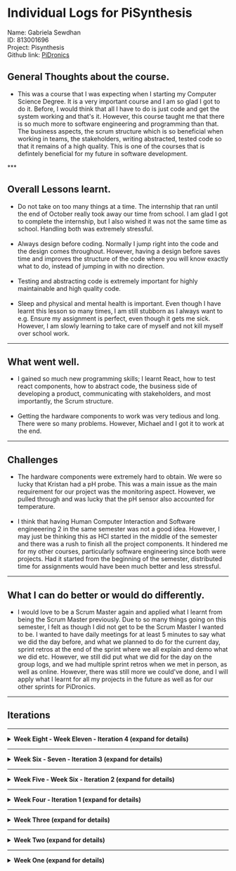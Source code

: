 # Individual Logs for PiSynthesis

Name: Gabriela Sewdhan <br>
ID: 813001696 <br>
Project: Pisynthesis <br>
Github link: [PiDronics](https://github.com/PiDronics) <br>

<h2>General Thoughts about the course.</h2>
<ul>
    <li>This was a course that I was expecting when I starting my Computer Science Degree. It is a very important course and I am so glad I got to do it. Before, I would think that all I have to do is just code and get the system working and that's it. However, this course taught me that there is so much more to software engineering and programming than that. The business aspects, the scrum structure which is so beneficial when working in teams, the stakeholders, writing abstracted, tested code so that it remains of a high quality. This is one of the courses that is defintely beneficial for my future in software development.</li>
</ul>
***

<h2>Overall Lessons learnt.</h2>
<ul>
    <li>Do not take on too many things at a time. The internship that ran until the end of October really took away our time from school. I am glad I got to complete the internship, but I also wished it was not the same time as school. Handling both was extremely stressful.</li><br>
    <li>Always design before coding. Normally I jump right into the code and the design comes throughout. However, having a design before saves time and improves the structure of the code where you will know exactly what to do, instead of jumping in with no direction.</li><br>
    <li>Testing and abstracting code is extremely important for highly maintainable and high quality code.</li><br>
    <li>Sleep and physical and mental health is important. Even though I have learnt this lesson so many times, I am still stubborn as I always want to e.g. Ensure my assignment is perfect, even though it gets me sick. However, I am slowly learning to take care of myself and not kill myself over school work.</li>

</ul>

***

<h2>What went well.</h2>
<ul>
    <li>I gained so much new programming skills; I learnt React, how to test react components, how to abstract code, the business side of developing a product, communicating with stakeholders, and most importantly, the Scrum structure.</li><br>
    <li>Getting the hardware components to work was very tedious and long. There were so many problems. However, Michael and I got it to work at the end.</li>
</ul>

***

<h2>Challenges</h2>
<ul>
    <li>The hardware components were extremely hard to obtain. We were so lucky that Kristan had a pH probe. This was a main issue as the main requirement for our project was the monitoring aspect. However, we pulled through and was lucky that the pH sensor also accounted for temperature.</li><br>
    <li>I think that having Human Computer Interaction and Software engineeering 2 in the same semester was not a good idea. However, I may just be thinking this as HCI started in the middle of the semester and there was a rush to finish all the project components. It hindered me for my other courses, particularly software engineering since both were projects. Had it started from the beginning of the semester, distributed time for assignments would have been much better and less stressful.</li>

</ul>

***

<h2>What I can do better or would do differently.</h2>
<ul>
    <li>I would love to be a Scrum Master again and applied what I learnt from being the Scrum Master previously. Due to so many things going on this semester, I felt as though I did not get to be the Scrum Master I wanted to be. I wanted to have daily meetings for at least 5 minutes to say what we did the day before, and what we planned to do for the current day, sprint retros at the end of the sprint where we all explain and demo what we did etc. However, we still did put what we did for the day on the group logs, and we had multiple sprint retros when we met in person, as well as online. However, there was still more we could've done, and I will apply what I learnt for all my projects in the future as well as for our other sprints for PiDronics.</li>
</ul>

***

<h2>Iterations</h2>

***

<details>
<summary><strong>Week Eight - Week Eleven - Iteration 4 (expand for details)</strong></summary>

<strong><h1>Friday 30th November</h1></strong>
<strong><h3>Tasks Completed -</h3></strong>
<ul>
    <li> Using MBDReact, I added the collapsible feature to the FAQ on the Support page, and removed all unused comments and components.</li>
</ul>

<strong><h3>Hours worked - </h3></strong>
    <ul>
        <li>10pm - 1am - 3 Hours</li>
    </ul>

<strong><h1>Thursday 29th November</h1></strong>
<strong><h3>Tasks Completed -</h3></strong>
<ul>
    <li>Michael and I met with the stakeholder, Ananda Ramlochan to obtain feedback fromt the deployment. We video recorded him and obtained useful and praising comments about our system as well as little changes to be made.</li>
    <li>I continued working on the Support Page.</li>
</ul>

<strong><h3>Hours worked - </h3></strong>
    <ul>
        <li>9pm - 11pm - 2 Hours</li>
    </ul>

<strong><h1>Wednesday 28th November</h1></strong>
<strong><h3>Tasks Completed -</h3></strong>
<ul>
    <li>I cleaned up the css files that I added for the support and about pages and added a timeline for a roadmap for our system.</li>
    <li>I also added more information to the Support page and made the FAQ look better.</li>
</ul>

<strong><h3>Hours worked - </h3></strong>
    <ul>
        <li>7pm - 9pm - 2 Hours</li>
    </ul>

<strong><h1>Tuesday 27th November</h1></strong>
<strong><h3>Tasks Completed -</h3></strong>
<ul>
    <li> Michael and I added the support page to the mobile app and worked on the FAQ.</li>
    <li>I felt that the login and sign up pages should be seperated, and tried to seperate it. However, it broke something, thus I reverted the changes.</li>
    <li>Michael and I worked on adding the about page to the mobile app.</li>
    <li>The about and support pages added were just an initial implementation, we made sure it was working before formatting it, thus, it was badly formatted at first and also produced many warnings.</li>
</ul>

<strong><h3>Hours worked - </h3></strong>
    <ul>
        <li>4pm - 8pm - 4 Hours</li>
    </ul>

<strong><h1>Thursday 15th November</h1></strong>
<strong><h3>Tasks Completed -</h3></strong>
<ul>
    <li> Michael and I had a follow-up meeting with the stakeholder Ananda Ramlochan where we deployed our system so far to his hydroponics farm. We were lucky as he had both a monitor and WiFi to set up the raspberry pi.</li>
</ul>

<strong><h3>Hours worked - </h3></strong>
    <ul>
        <li>6pm - 8pm - 2 Hours</li>
    </ul>

<strong><h1>Monday 12th November</h1></strong>
<strong><h3>Tasks Completed -</h3></strong>
<ul>
    <li> I finished abstracted the humidity sensor code!</li>
</ul>

<strong><h3>Hours worked - </h3></strong>
    <ul>
        <li>10pm - 11pm - 1 Hour</li>
    </ul>

<strong><h1>Sunday 11th November</h1></strong>
<strong><h3>Tasks Completed -</h3></strong>
<ul>
    <li> I started to abstract the humidity code and ensure that they followed the software engineering principles.</li>
</ul>

<strong><h3>Hours worked - </h3></strong>
    <ul>
        <li>2pm - 4pm - 2 Hours</li>
    </ul>

<strong><h1>Saturday 10th November</h1></strong>
<strong><h3>Tasks Completed -</h3></strong>
<ul>
    <li>Michael and I worked on pushing the pH sensor data to firebase for live readings.</li>
    <li>I unit tested half of the pH sensor code, while Michael did the rest</li>
</ul>

<strong><h3>Hours worked - </h3></strong>
    <ul>
        <li>3pm - 6pm - 3 Hours</li>
    </ul>

<strong><h1>Thursday 8th November</h1></strong>
<strong><h3>Tasks Completed -</h3></strong>
<ul>
    <li>We finally obtained female-to-female cables from Electrical Engineering Department.</li>
    <li>Michael and I connected pH sensor to the raspberry pi and it finally worked! :D</li>
</ul>

<strong><h3>Hours worked - </h3></strong>
    <ul>
        <li>9pm - 12pm - 3 Hours</li>
    </ul>

<strong><h1>Wednesday 7th November</h1></strong>
<strong><h3>Tasks Completed -</h3></strong>
<ul>
    <li> I designed the support page and Michael and I both planned out the contents for the FAQ.</li>
</ul>

<strong><h3>Hours worked - </h3></strong>
    <ul>
        <li>6pm - 8pm - 2 Hours</li>
    </ul>

<strong><h1>Tuesday 6th November</h1></strong>
<strong><h3>Tasks Completed -</h3></strong>
<ul>
    <li> Michael and I had a follow-up meeting with the stakeholder, Ananda Ramlochan. We planned to deploy soon to his hydroponic farm.</li>
</ul>
    
</details>

***

<details>
<summary><strong>Week Six - Seven - Iteration 3 (expand for details)</strong></summary>

<strong><h1>Sunday 28th October</h1></strong>
<strong><h3>Tasks Completed -</h3></strong>
<ul>
    <li> Michael and I worked on troubleshooting the pH sensor. Since we did not have any more female-to-female cables, we tried to connect two males to form a female-female cable, but it still did not work. Therefore, we tested the different components of the pH sensor via a voltage tester.</li>
</ul>

<strong><h3>Hours worked - </h3></strong>
    <ul>
        <li>3pm - 6pm - 3 Hours</li>
    </ul>


<strong><h1>Saturday 27th October</h1></strong>
<strong><h3>Tasks Completed -</h3></strong>
<ul>
    <li>Michael and I did seperate reseahc on how the pH sensor works, as well as the code and how to connect it. We then talked about what we learnt together. We found out that it is quite different from the sensors we were using before. It uses i2c instead of GPIO and involved translating bits. </li>
    <li> When Michael connected the pH sensors to the raspberry pi, there were a good bit of problems which we both firgured out and fixed. However, there was a short in two of the female-to-female cables which brought our testing to a stop.</li>
</ul>

<strong><h3>Hours worked - </h3></strong>
    <ul>
        <li>1pm - 7pm - 6 Hours</li>
    </ul>

<strong><h1>Friday 26th October</h1></strong>
<strong><h3>Tasks Completed -</h3></strong>
<ul>
    <li>I planned out a design for the about page as well as the contents. I wanted the about page to talk about who our team is, what our team represents, what projects we are working on and about our product PiDronics, as well as a roadmap for what we have planned ahead for Pidronics.</li>
    <li> Michael and I also went into FFA again, to try to obtain sensors. </li>
</ul>

<strong><h3>Hours worked - </h3></strong>
    <ul>
        <li>2 Hours</li>
    </ul>

<strong><h1>Thursday 25th October</h1></strong>
<strong><h3>Tasks Completed -</h3></strong>
<ul>
    <li> Michael and I got the connectors for the pH sensor from kristan. We could not wait to start implementing the pH code as it is a main sensor for monitoring Hydroponics farms. :D</li>
</ul>

</details>

***

<details>
<summary><strong>Week Five - Week Six - Iteration 2 (expand for details)</strong></summary>

<strong><h1>Monday 22nd October</h1></strong>
<strong><h3>Tasks Completed -</h3></strong>
<ul>
    <li> We discussed changing our database from Firebase to a relational database.</li>
    <li> I conducted some unit tests to test the data types for the sensor code </li>
    <li> I included try except into my code to test if my libraries, methods and parameters exist</li>
    <li> I researched the code used and how to setup the Dissolved Oxygen and EC meters</li>
</ul>

<strong><h3>Hours worked - </h3></strong>
    <ul>
        <li>10pm - 4am - 6 Hours</li>
    </ul>

<strong><h1>Sunday 21st October</h1></strong>
<strong><h3>Tasks Completed -</h3></strong>
<ul>
    <li> We discussed who would be the scrum master and product owner this week:</li>
    <ul>
    <li> New Scrum Master: <a href="https://github.com/irontarkus95">Michael Ali</a></li>
        <li> New Product Owner: <a href="https://github.com/KCB4Rockstar">Kristan Birbalsingh</a></li>
    </ul>
    <li> We discussed what we completed for the week, what's left to do and problems we ran into.</li>
</ul>
    
<strong><h3>Hours worked - </h3></strong>
    <ul>
        <li>9 - 11 pm - 2 Hours</li>
    </ul>

<strong><h1>Saturday 20th October</h1></strong>
<strong><h3>Tasks Completed -</h3></strong>
<ul>
    <li> I worked with Michael to write sensor code to pull data from both the pi2 and pi3. </li>
    <li> I also unit tested the functions used in the sensor code.</li>
</ul>

<strong><h3>Thoughts -</h3></strong>
    <ul>
        <li>Testing for the sensor code was not too much to do as most of the code are static. Thus we just had to test the if the libraries are being used, if the functions are being called, the parameters and ranges.</li>
    </ul>
    
<strong><h3>Hours worked - </h3></strong>
    <ul>
        <li>2 - 7 pm - 5 Hours</li>
    </ul>

<strong><h1>Friday 19th October</h1></strong>
<strong><h3>Tasks Completed -</h3></strong>
<ul>
    <li> Michael and I obtained the pi3 and tested out sensor code on it.</li>
    <ul>
        <li> Outcome - It works.</li>
    </ul>
</ul>

<strong><h1>Thursday 18th October</h1></strong>
<strong><h3>Tasks Completed -</h3></strong>
<ul>
    <li> I worked with Michael to test if the sensors we had could be submerged. It could not as our sensors do not work in a moisture rich environment.</li>
    <ul>
        <li> We researched ways to coat the sensors and coated them in a shrink-wrap.</li>
        <li> We also discussed dipping them in thermally conductive epoxy.</li>
        <li> This outcome had me feeling down as Michael and I worked hard on our code to read sensor values and test them. However, this is just a minor drawback.</li>
    </ul>
</ul>

<strong><h3>Thoughts -</h3></strong>
    <ul>
        <li>Sometimes it is okay to start over from scratch. As long as the product will benefit the stakeholders and users, we will put in as much work as needed! :D However, if we had talked to the stakeholder before starting the product, we would have known to get probes from the beginning. We did try however, but contact was difficult at first as the stakeholders were busy.</li>
    </ul>
    
<strong><h3>Lessons Learnt -</h3></strong>
    <ul>
        <li>I learnt that before jumping into coding a physical component, I should do proper research first and ensure the hardware can be used for what I want it to. However, we only went ahead with those sensors at first as we did not know we were going to submerge the sensors at first. This information only came out to us after our first meeting with our stakeholder.</li>
    </ul>
    
<strong><h3>Hours worked - </h3></strong>
    <ul>
        <li>8 - 9:30 pm - 1 1/2 Hours</li>
    </ul>


<strong><h1>Wednesday 17th October</h1></strong>
<strong><h3>Tasks Completed -</h3></strong>
<ul>
    <li> We had a scrum meeting and discussed how to fix the structure of Firebase. We did a code review where Kristan, Michael and I reviewed the code and structure we used for Firebase and ways to improve it. It felt great seeing someone explain their code, I learnt a lot.</li>
</ul>

<strong><h3>Thoughts -</h3></strong>
    <ul>
        <li>We have had regular sprint retros where we show each other what we did and explained it. However, we have not had a proper code review like this where we went through line by line and explained the code. It helped me understand everything a lot better in terms of code and what everyone else is doing.</li>
    </ul>
    
<strong><h3>Hours worked - </h3></strong>
    <ul>
        <li>9 - 12 pm - 3 Hours</li>
    </ul>

<strong><h1>Tuesday 16th October</h1></strong>
<strong><h3>Tasks Completed -</h3></strong>
<ul>
    <li> I worked with Michael to pull the sensor values into firebase and into the web app.</li>
    <li> We worked on Milestone 3: Most of it was done already, we were not sure about the "proof of methodology".</li>
</ul>

<strong><h3>Hours worked - </h3></strong>
    <ul>
        <li>6 - 11 pm - 5 Hours</li>
    </ul>
    

<strong><h1>Monday 15th October</h1></strong>
<strong><h3>Tasks Completed -</h3></strong>
<ul>
    <li> We discussed who would be the scrum master and product owner this week:</li>
    <ul>
    <li> New Scrum Master: <a href="https://github.com/princesszelda94">Gabriela Sewdhan</a></li>
    <li> New Product Owner: <a href="https://github.com/Qarun-Qadir-Bissoondial">Qarun Bissoondial</a></li>
    </ul>
    <li> I planned out and assigned tasks for everyone for this week and made sure that we can finish it in time.</li>
</ul>

<strong><h3>Thoughts -</h3></strong>
    <ul>
        <li>It is my turn to be Scrum Master! I was a bit scared as I would have to be telling the group what to do, and I have a problem with public speaking or saying what I think to other people. However, I am looking forward to eradicating that problem. </li>
        <li>Planning the tasks was very satisfying for me as I like to make lists of what needs to be done for the day. It keeps me organised and well structured. It is also very satisfying to check of a completed task. </li>
    </ul>
    
<strong><h3>Hours worked - </h3></strong>
    <ul>
        <li>9 - 12 pm - 3 Hours</li>
    </ul>
  

</details>


***

<details>
<summary><strong>Week Four - Iteration 1 (expand for details)</strong></summary>

<strong><h1>Saturday 13th October</h1></strong>

<strong><h3>Tasks Completed -</h3></strong>
<ul>
    <li> I watched tutorials and learnt some React to help out with the front-end.</li>
    <li> I tried to make the web app responsive and look good on a mobile app, but it was of no use.</li>
    <li> I discussed with my team, possible designs and ways to make the app look good on mobile while also being readable and neat.</li>
</ul>

<strong><h3>Thoughts -</h3></strong>
    <ul>
        <li>Although React Native would be preferred as you can deploy to both iOS and Android, React was extremely fun to learn. I already had some knowledge from React Native during my internship where I worked on the interface and design for a chatbot and dispute screen. I always feel at ease when developing front-end and I am excited to put in more work to the front-end.</li>
    </ul>
    
<strong><h3>Lessons Learnt -</h3></strong>
    <ul>
        <li>I gained a deeper understand of React and learnt from Qarun how to unit test React components and run the tests.</li>
    </ul>

<strong><h3>Hours worked - </h3></strong>
    <ul>
        <li>10-4pm - 6 Hours</li>
    </ul>
  
  
<strong><h1>Friday 12th October</h1></strong>

<strong><h3>Tasks Completed -</h3></strong>
<ul>
    <li> Today I researched on how to pull data from the raspberry pi into Firebase.</li>
    <li> I worked on writing the code to read data from the temperature/humidity sensor.</li>
</ul>

<strong><h3>Hours worked - </h3></strong>
    <ul>
        <li>6-9pm - 3 Hours</li>
    </ul>
  
  
<strong><h1>Thursday 11th October</h1></strong>

<strong><h3>Tasks Completed -</h3></strong>
<ul>
    <li> Today Michael and I went to the doctor and did not get much done.</li>
</ul>  

<strong><h1>Wednesday 10th October</h1></strong>

<strong><h3>Tasks Completed -</h3></strong>
<ul>
    <li> Today, Michael and I could not attend UWI as he became horribly sick 
    and needed to go to the doctor :( </li>
</ul>

<strong><h3>Thoughts -</h3></strong>
    <ul>
        <li>Michael Ali had overbearing stress of driving to St. James to work for Monday to Wednesday and Friday, as well as driving to UWI for classes on Thursday. The tasks set out was too much for us to handle along with school and it affected Michael's health. However, our health is more important than a job and we should learn to prioritize taking care of ourselves.</li>
    </ul>
    
<strong><h3>Lessons Learnt -</h3></strong>
    <ul>
        <li>Health is our wealth. If we die trying to win a nobel prize, we won't be there to reap the awards.</li>
    </ul>


<strong><h1>Tuesday 9th October</h1></strong>

<strong><h3>Tasks Completed -</h3></strong>
<ul>
    <li> Today, we met with our first stakeholder and obtained very useful information from 11-12pm.</li>
    <li> I also worked with Michael to set up the sensors with the raspberry pi 
    and ensure that it is working.</li>
</ul>

<strong><h3>Thoughts -</h3></strong>
    <ul>
        <li>Our first stakeholder was Mr. Rakesh Bhukal, as lecturer and researcher at the Department of Life Sciences. We gained valuable information from him and realised that we were using the wrong sensors the entire time, as our sensors needs to be submerged into a reservoir. Therefore, Michael and I had to find a way to make the sensors submergible.</li>
    </ul>
    
<strong><h3>Lessons Learnt -</h3></strong>
    <ul>
        <li>Even though the sensors we have cannot be submerged, we decided to still work on it for proof of concept and to further our own knowledge when it comes to sensor code and testing.</li>
    </ul>

<strong><h3>Hours worked - </h3></strong>
    <ul>
        <li>6-8pm - 2 Hours</li>
    </ul>

<strong><h1>Monday 8th October</h1></strong>

<strong><h3>Tasks Completed -</h3></strong>
<ul>
    <li> Today, I researched on the different sensors needed for hydroponics 
    and the most effective way to automatically keep the environment optimal.</li>
    <li> I did not get to work as much as I wanted to as I overworked 
    for my job and it was really exhausting. I'm still learning to manage my time.</li>
</ul>

<strong><h3>Thoughts -</h3></strong>
    <ul>
        <li>I have a problem of being a perfectionist. I wanted to finish all my tasks fully for my internship to give a good impression. However, since every technology I had to implement was new to me, I spent many hours and days working on the same issue and overworked myself to exhaustion. I know that if I keep this up, I will not be able to focus on my school work as much as I would like to. Thus, I am trying my hardest to change.</li>
    </ul>
    
<strong><h3>Lessons Learnt -</h3></strong>
    <ul>
        <li>I found many different sensors we can use for Hydroponics monitoring. I also found the code to use for some of the relevant sensors - Humidity, Temperature and EC sensors.</li>
        <li>Management of time and prioritization of tasks that are due first, is extremely important to be successfull in life. </li>
    </ul>

<strong><h3>Hours worked - </h3></strong>
    <ul>
        <li>5-6pm - 1 Hour</li>
    </ul>


<strong><h1>Sunday 7th October</h1></strong>

<strong><h3>Tasks Completed -</h3></strong>
<ul>
    <li> Today I researched on which technology to use between DigitalOcean and Firebase,
    made a written Document, documenting the pros and cons, pricing, 
    what they both are and their features. 
    At the end, I decided that using both is best, 
    where DigitalOcean would be used for computing and cloud services, 
    and since it needs a database to be integrated and managed, 
    I decided to integrate Firebase into it since it is the easiest to use 
    and we all have experience with it. It is also much easier to manage.</li>
    <li> I also created a github organization ‘PiDronics’, 
    created three repos and made develop and feature branches for each of them, 
    pushing the code we had so far. </li>
    <li> We had a meeting for an hour at 9:30 pm to talk about the tasks we did and 
    discuss the results we came up with from our research.</li>
    <li> We decided to use real time db for Firebase, Digital Ocean after for computing, 
    React for the app.</li>
    <li> I learnt how to use git pages and learnt more about Digital Ocean.</li>
</ul>

<strong><h3>Thoughts -</h3></strong>
    <ul>
        <li>Even though we decided to use Firebase for the database for now due to the familiarity and ease of use, we will still use an SQL database after the course for our completed product.</li>
    </ul>
    
<strong><h3>Lessons Learnt -</h3></strong>
    <ul>
        <li>During my internship, I had to do many written reports and research on different technologies before choosing one as I worked with new technologies. This skill helped me to complete a written report for DigitalOcean vs Firebase very quickly.</li>
    </ul>

<strong><h3>Hours worked - </h3></strong>
    <ul>
        <li>1-7pm - 6 Hours (lunch was from 4-5)</li>
    </ul>

<strong><h1>Saturday 6th October</h1></strong>

<strong><h3>Tasks Completed -</h3></strong>
<ul>
    <li> We had a meeting at 9:30 pm for an hour to discuss the contact of stakeholder, 
    getting a raspberry pi and ensuring that the sensors are working 
    and discussed what we should do for the rest of the week. </li>
    <li> We discussed who would be the scrum master and product owner for the 1st iteration:</li>
    <ul>
    <li>Scrum Master: <a href="https://github.com/Qarun-Qadir-Bissoondial">Qarun Bissoondial</a></li>
    <li>Product Owner: <a href="https://github.com/irontarkus95">Michael Ali</a></li>
    </ul>
</ul>

<strong><h3>Thoughts -</h3></strong>
    <ul>
        <li>Qarun Bissoondial was chosen as the first scrum master as he had the most leadership like qualities and will ensure we get our tasks done.</li>
        <li>Michael Ali was chosen as the first product owner as the idea is originally his.</li>
        <li>I am excited for my chance to be a Scrum Master as I love making and managing tasks and would love to be the leader of my team. However, I am still very shy and find it hard to tell people what to do. This is something I am currently working on and hope to improve throughout the semester.</li>
    </ul>

<strong><h3>Hours worked - </h3></strong>
    <ul>
        <li>1 1/2 Hourss</li>
    </ul>

</details>

***

<details>
<summary><strong>Week Three (expand for details)</strong></summary>

<strong><h1>1st to 5th October</h1></strong>

<strong><h3>Tasks Completed -</h3></strong>
<ul>
    <li> We completed the user, system, functional and non-functional requirements.</li>
    <li> We also completed the uml diagrams and specification for the system.</li>
    <li> We had a meeting on Thursday in person to discuss what went on in class 
    and what Kyle said during the meeting. </li>
    <li> We discussed stakeholders, getting the sensors and the raspberry pi 
    and we set up other meetings to be held everyday where we would just tell each other what we worked on, our progress, and what we plan to do for that day.</li>
</ul>
    
<strong><h3>Lessons Learnt -</h3></strong>
    <ul>
        <li>Michael Ali and my ongoing internship came in handy for Scrum as we took what we learnt from doing scrum meetings everyday at work, and applied it to our project. Before I used to think once I get the product completed, that is the most important thing in software development. However, both my classes and work thought me that software development is not only about the code, but also about being professional, meeting deadlines, having sprints and scrum meetings, having or being a leader and organising tasks beforehand.</li>
        <li>I have also learnt that communication is of utmost importance.</li>
    </ul>
    
<strong><h3>Hours worked - </h3></strong>
    <ul>
        <li>8 Hours</li>
    </ul>
</details>

*** 

<details>
<summary><strong>Week Two (expand for details)</strong></summary>

<strong><h1>24th to 28th September</h1></strong><p>

<strong><h3>Tasks Completed -</h3></strong>
<ul>
    <li>This week we met in person for a meeting, 
    discussed the milestones to be completed, the user and system requirements.</li>
    <li>We talked on whatsapp to discuss and complete milestone 1.</li>
    <li>We discussed how we will be meeting for the rest of the semester and decided to use both slack and whatsapp for messaging, and hangouts for video meetings.</li>
    <li>We discussed the skills each of us have and how it would fit into the project. Since Michael Ali and I had experience with the raspberry pi and sensors from doing research with Dr. Mohammed, as well as from mentoring for the DCIT Bootcamp, we were choosen for the hardware component of the project.</li>
</ul>

<strong><h3>Thoughts -</h3></strong>
    <ul>
        <li>Since we had most of the tasks completed for milestone from software engineering 1, there was not much to do, which was beneficial to me as work was taking up most of my time.</li>
        <li>Even though automation was the most important feature for our product, we decided to take it our for the scope of this project as obtaining the equipment as well as time, were constraints.</li>
        <li>Even though my work would mostly be on the hardware aspect of the project, I have a passion for design and decided that I would also aid with the design and development of the app.</li>
    </ul>
    
<strong><h3>Hours worked - </h3></strong>
    <ul>
        <li>This week we also discussed and gathered information for around 4 hours.</li>
    </ul>
</p>
</details>

***

<details>
<summary><strong>Week One (expand for details)</strong></summary>
<strong><h1>15th to 19th September</h1></strong><p>

<strong><h3>Tasks Completed -</h3></strong>
<ul>
    <li>This week we discussed on whatsapp, the project we would be doing. We decided
    to choose the same project that we started working on for Software Engineering 1 and HackAgainstHunger. </li>
    <li>We talked about:</li>
    <ul>
        <li>The importance of getting stakeholders</li>
        <li>Who are the Stakeholders</li>
        <li>Shared what we did for Software Engineering 1</li>
        <li>Discussed how to make the project better</li>
        <li>Discussed the importance of communicating with stakeholders to develop the system.</li>
    </ul>
</ul>

<strong><h3>Thoughts -</h3></strong>
    <ul>
        <li>I am very excited for the course as it is fully practical and involves developing a fully functional product that can be ready for release.</li>
        <li>I did however wonder how I would be able to handle both work and school as there was already enough pressure at work.</li>
        <li>I am very glad we continued with the automated hydroponics idea as I hope we can assist the world in providing a steady supply of food</li>
        <li>I am also very excited to work on more hardware as well as design and development of an app.</li>
    </ul>
    
<strong><h3>Lessons Learnt -</h3></strong>
    <ul>
        <li>User and Stakeholder feedback is of most importance when developing a product for customers. This was learnt in both my work environment and from class. Without stakeholders and users, we, as developers, would never be 100% what the customer wants.</li>
    </ul>
    
<strong><h3>Hours worked - </h3></strong>
    <ul>
        <li>This week we just discussed and gathered information for around 3 hours.</li>
    </ul>
</p>
</details>